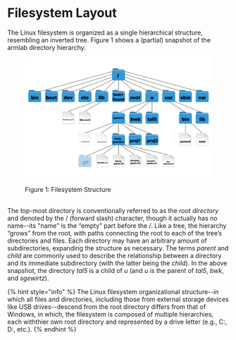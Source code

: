 # Filesystem Layout

The Linux filesystem is organized as a single hierarchical structure, resembling an inverted tree. Figure 1 shows a (partial) snapshot of the armlab directory hierarchy.&#x20;

<figure><img src="../../.gitbook/assets/image (3).png" alt=""><figcaption><p>Figure 1: Filesystem Structure</p></figcaption></figure>

\
The top-most directory is conventionally referred to as the _root directory_ and denoted by the / (forward slash) character, though it actually has no name--its "name" is the “empty” part before the /. Like a tree, the hierarchy “grows” from the root, with paths connecting the root to each of the tree’s directories and files. Each directory may have an arbitrary amount of subdirectories, expanding the structure as necessary. The terms _parent_ and _child_ are commonly used to describe the relationship between a directory and its immediate subdirectory (with the latter being the _child_). In the above snapshot, the directory _tal5_ is a child of _u_ (and _u_ is the parent of _tal5_, _bwk_, and _sgewirtz_).&#x20;

{% hint style="info" %}
The Linux filesystem organizational structure--in which all files and directories, including those from external storage devices like USB drives--descend from the root directory differs from that of Windows, in which, the filesystem is composed of multiple hierarchies, each withthier own root directory and represented by a drive letter (e.g., C:, D:, etc.).
{% endhint %}

